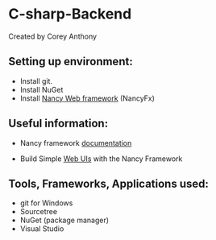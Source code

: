 # C-sharp-Backend
Created by Corey Anthony

## Setting up environment:

- Install git.
- Install NuGet
- Install [Nancy Web framework](http://nancyfx.org/) (NancyFx)

## Useful information:
- Nancy framework [documentation](https://github.com/NancyFx/Nancy/wiki/Introduction)

- Build Simple [Web UIs](https://visualstudiomagazine.com/articles/2013/03/01/simple-web-uis-with-the-nancy-framework.aspx) with the Nancy Framework

## Tools, Frameworks, Applications used:

- git for Windows
- Sourcetree
- NuGet (package manager)
- Visual Studio
